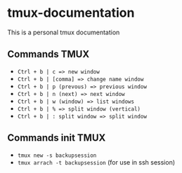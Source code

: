 # tmux-documentation

This is a personal tmux documentation

## Commands TMUX

- ```Ctrl + b | c => new window```
- ```Ctrl + b | [comma] => change name window```
- ```Ctrl + b | p (prevous) => previous window```
- ```Ctrl + b | n (next) => next window```
- ```Ctrl + b | w (window) => list windows```
- ```Ctrl + b | % => split window (vertical)```
- ```Ctrl + b | : split window => split window```

## Commands init TMUX

- ```tmux new -s backupsession```
- ```tmux arrach -t backupsession``` (for use in ssh session)
